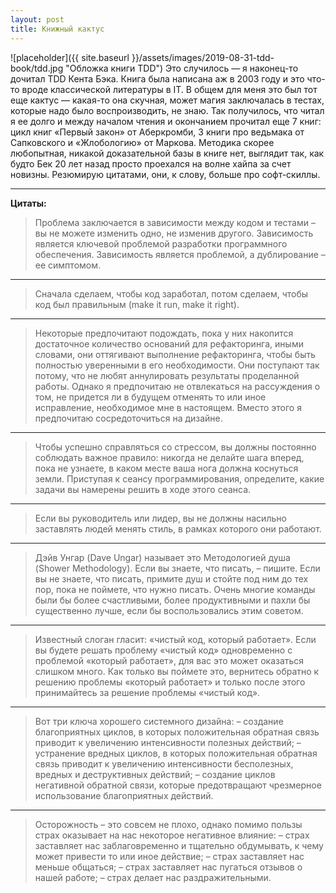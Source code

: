 ```yaml
---
layout: post
title: Книжный кактус
---
```


![placeholder]({{ site.baseurl }}/assets/images/2019-08-31-tdd-book/tdd.jpg "Обложка книги TDD")
Это случилось — я наконец-то дочитал TDD Кента Бэка. Книга была написана аж в 2003 году и это что-то вроде классической литературы в IT. В общем для меня это был тот еще кактус — какая-то она скучная, может магия заключалась в тестах, которые надо было воспроизводить, не знаю. Так получилось, что читал я ее долго и между началом чтения и окончанием прочитал еще 7 книг: цикл книг «Первый закон» от Аберкромби, 3 книги про ведьмака от Сапковского и «Жлобологию» от Маркова. Методика скорее любопытная, никакой доказательной базы в книге нет, выглядит так, как будто Бек 20 лет назад просто проехался на волне хайпа за счет новизны. Резюмирую цитатами, они, к слову, больше про софт-скиллы.

---

**Цитаты:**

> Проблема заключается в зависимости между кодом и тестами – вы не можете изменить одно, не изменив другого. Зависимость является ключевой проблемой разработки программного обеспечения. Зависимость 
> является проблемой, а дублирование – ее симптомом.

***

> Сначала сделаем, чтобы код заработал, потом сделаем, чтобы код был правильным (make it run, make it right).

***

> Некоторые предпочитают подождать, пока у них накопится достаточное количество оснований для рефакторинга, иными словами, они оттягивают выполнение рефакторинга, чтобы быть полностью уверенными в его 
> необходимости. Они поступают так потому, что не любят аннулировать результаты проделанной работы. Однако я предпочитаю не отвлекаться на рассуждения о том, не придется ли в будущем отменять то или иное
> исправление, необходимое мне в настоящем. Вместо этого я предпочитаю сосредоточиться на дизайне.

***

> Чтобы успешно справляться со стрессом, вы должны постоянно соблюдать важное правило:
> никогда не делайте шага вперед, пока не узнаете, в каком месте ваша нога должна коснуться земли. Приступая к сеансу программирования, определите, какие задачи вы намерены решить в ходе этого сеанса.

***

> Если вы руководитель или лидер, вы не должны насильно заставлять людей менять стиль, в рамках которого они работают.

***

> Дэйв Унгар (Dave Ungar) называет это Методологией душа (Shower Methodology). Если вы знаете, что писать, – пишите. Если вы не знаете, что писать, примите душ и стойте под ним до тех пор, пока не 
> поймете, что нужно писать. Очень многие команды были бы более счастливыми, более продуктивными и пахли бы существенно лучше, если бы воспользовались этим советом.

***

> Известный слоган гласит: «чистый код, который работает». Если вы будете решать проблему «чистый код» одновременно с проблемой «который работает», для вас это может оказаться слишком много. Как только вы
> поймете это, вернитесь обратно к решению проблемы «который работает» и только после этого принимайтесь за решение проблемы «чистый код».


***

> Вот три ключа хорошего системного дизайна:
> – создание благоприятных циклов, в которых положительная обратная связь приводит к увеличению интенсивности полезных действий; 
> – устранение вредных циклов, в которых положительная обратная связь приводит к увеличению интенсивности бесполезных, вредных и деструктивных действий;
> – создание циклов негативной обратной связи, которые предотвращают чрезмерное использование благоприятных действий.

***

> Осторожность – это совсем не плохо, однако помимо пользы страх оказывает на нас некоторое негативное влияние:
> – страх заставляет нас заблаговременно и тщательно обдумывать, к чему может привести то или иное действие;
> – страх заставляет нас меньше общаться;
> – страх заставляет нас пугаться отзывов о нашей работе;
> – страх делает нас раздражительными.
